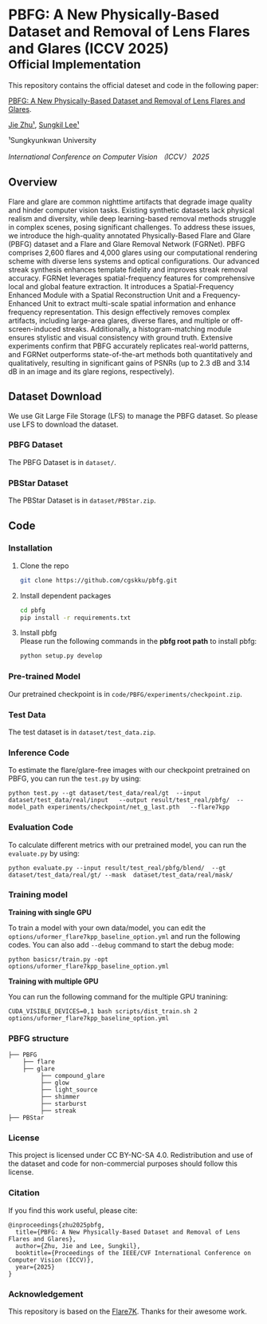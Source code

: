 # PBFG: A New Physically-Based Dataset and Removal of Lens Flares and Glares (ICCV 2025)<br><sub>Official Implementation</sub><br>

This repository contains the official dateset and code in the following paper:

[PBFG: A New Physically-Based Dataset and Removal of Lens Flares and Glares](http://115.145.173.100/pub/2025-zhu-iccv-pbfg).

[Jie Zhu¹](https://cg.skku.edu/ppl/), [Sungkil Lee¹](https://cg.skku.edu/slee/)

¹Sungkyunkwan University

*International Conference on Computer Vision （ICCV） 2025*

## Overview
Flare and glare are common nighttime artifacts that degrade image quality and hinder computer vision tasks. Existing synthetic datasets lack physical realism and diversity, while deep learning-based removal methods struggle in complex scenes, posing significant challenges. To address these issues, we introduce the high-quality annotated Physically-Based Flare and Glare (PBFG) dataset and a Flare and Glare Removal Network (FGRNet). PBFG comprises 2,600 flares and 4,000 glares using our computational rendering scheme with diverse lens systems and optical configurations. Our advanced streak synthesis enhances template fidelity and improves streak removal accuracy. FGRNet leverages spatial-frequency features for comprehensive local and global feature extraction. It introduces a Spatial-Frequency Enhanced Module with a Spatial Reconstruction Unit and a Frequency-Enhanced Unit to extract multi-scale spatial information and enhance frequency representation. This design effectively removes complex artifacts, including large-area glares, diverse flares, and multiple or off-screen-induced streaks. Additionally, a histogram-matching module ensures stylistic and visual consistency with ground truth. Extensive experiments confirm that PBFG accurately replicates real-world patterns, and FGRNet outperforms state-of-the-art methods both quantitatively and qualitatively, resulting in significant gains of PSNRs (up to 2.3 dB and 3.14 dB in an image and its glare regions, respectively).

## Dataset Download

We use Git Large File Storage (LFS) to manage the PBFG dataset. So please use LFS to download the dataset.
 
### PBFG Dataset

The PBFG Dataset is in `dataset/`.

### PBStar Dataset

The PBStar Dataset is in `dataset/PBStar.zip`.
 
## Code

### Installation

1. Clone the repo

    ```bash
    git clone https://github.com/cgskku/pbfg.git
    ```

1. Install dependent packages

    ```bash
    cd pbfg
    pip install -r requirements.txt
    ```

1. Install pbfg<br>
    Please run the following commands in the **pbfg root path** to install pbfg:<br>

    ```bash
    python setup.py develop
    ```

### Pre-trained Model

Our pretrained checkpoint is in `code/PBFG/experiments/checkpoint.zip`.


### Test Data

The test dataset is in `dataset/test_data.zip`.


### Inference Code
To estimate the flare/glare-free images with our checkpoint pretrained on PBFG, you can run the `test.py` by using:
```
python test.py --gt dataset/test_data/real/gt  --input dataset/test_data/real/input   --output result/test_real/pbfg/  --model_path experiments/checkpoint/net_g_last.pth   --flare7kpp
```

### Evaluation Code
To calculate different metrics with our pretrained model, you can run the `evaluate.py` by using:
```
python evaluate.py --input result/test_real/pbfg/blend/  --gt  dataset/test_data/real/gt/ --mask  dataset/test_data/real/mask/
```

### Training model

**Training with single GPU**

To train a model with your own data/model, you can edit the `options/uformer_flare7kpp_baseline_option.yml` and run the following codes. You can also add `--debug` command to start the debug mode:

```
python basicsr/train.py -opt options/uformer_flare7kpp_baseline_option.yml
```

**Training with multiple GPU**

You can run the following command for the multiple GPU tranining:

```
CUDA_VISIBLE_DEVICES=0,1 bash scripts/dist_train.sh 2 options/uformer_flare7kpp_baseline_option.yml
```

### PBFG structure

```
├── PBFG
    ├── flare
    ├── glare
         ├── compound_glare
         ├── glow
         ├── light_source
         ├── shimmer
         ├── starburst
         ├── streak
├── PBStar
```

### License

This project is licensed under CC BY-NC-SA 4.0. Redistribution and use of the dataset and code for non-commercial purposes should follow this license.

### Citation

If you find this work useful, please cite:

```
@inproceedings{zhu2025pbfg,
  title={PBFG: A New Physically-Based Dataset and Removal of Lens Flares and Glares},
  author={Zhu, Jie and Lee, Sungkil},
  booktitle={Proceedings of the IEEE/CVF International Conference on Computer Vision (ICCV)},
  year={2025}
}
```

### Acknowledgement
This repository is based on the [Flare7K](https://github.com/ykdai/Flare7K). Thanks for their awesome work.
